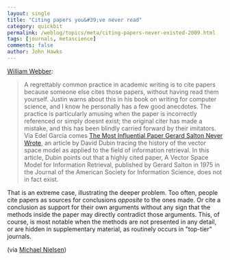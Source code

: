 ```yaml
---
layout: single 
title: "Citing papers you&#39;ve never read" 
category: quickbit
permalink: /weblog/topics/meta/citing-papers-never-existed-2009.html
tags: [journals, metascience] 
comments: false 
author: John Hawks 
---
```



<a href="http://blog.codalism.com/?p=773#more-773">William Webber</a>:

<blockquote>A regrettably common practice in academic writing is to cite papers because someone else cites those papers, without having read them yourself. Justin warns about this in his book on writing for computer science, and I know he personally has a few good anecdotes. The practice is particularly amusing when the paper is incorrectly referenced or simply doesnt exist; the original citer has made a mistake, and this has been blindly carried forward by their imitators. Via Edel Garcia comes <a href="http://www.ideals.uiuc.edu/bitstream/handle/2142/1697/Dubin748764.pdf?sequence=2">The Most Influential Paper Gerard Salton Never Wrote</a>, an article by David Dubin tracing the history of the vector space model as applied to the field of information retrieval. In this article, Dubin points out that a highly cited paper, A Vector Space Model for Information Retrieval, published by Gerard Salton in 1975 in the Journal of the American Society for Information Science, does not in fact exist.</blockquote>

That is an extreme case, illustrating the deeper problem. Too often, people cite papers as sources for conclusions <i>opposite</i> to the ones made. Or cite a conclusion as support for their own arguments without any sign that the methods inside the paper may directly contradict those arguments. This, of course, is most notable when the methods are not presented in any detail, or are hidden in supplementary material, as routinely occurs in "top-tier" journals. 

(via <a href="http://michaelnielsen.org/blog/biweekly-links-for-08102009/">Michael Nielsen</a>)

